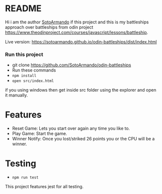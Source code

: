 # README

Hi i am the author [SotoArmando](https://github.com/SotoArmando) if this project and this is my battleships approach over battleships from odin project https://www.theodinproject.com/courses/javascript/lessons/battleship.


Live version: https://sotoarmando.github.io/odin-battleships/dist/index.html

### Run this project

* git clone https://github.com/SotoArmando/odin-battleships
* Run these commands 
* ``` npm install ```
* ``` open src/index.html ``` 

if you using windows then get inside src folder using the explorer and open it manually.

# Features

* Reset Game: Lets you start over again any time you like to.
* Play Game: Start the game.
* Winner Notify: Once you lost/striked 26 points you or the CPU will be a winner.

# Testing
* ``` npm run test ```

This project features jest for all testing.
